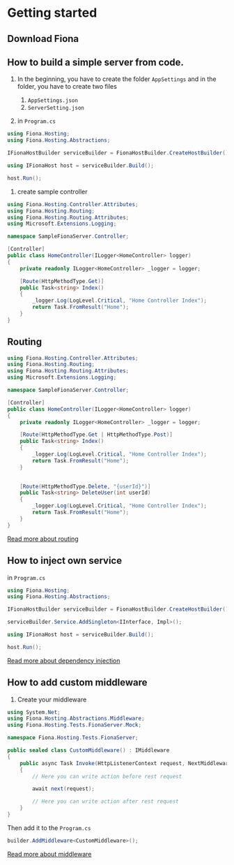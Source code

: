 # Getting started

## Download Fiona

## How to build a simple server from code.

1. In the beginning, you have to create the folder `AppSettings` and in the folder, you have to create two files

    1. `AppSettings.json`
    1. `ServerSetting.json`

1. in `Program.cs`

```c#
using Fiona.Hosting;
using Fiona.Hosting.Abstractions;

IFionaHostBuilder serviceBuilder = FionaHostBuilder.CreateHostBuilder();

using IFionaHost host = serviceBuilder.Build();

host.Run();
```

1. create sample controller

```c#
using Fiona.Hosting.Controller.Attributes;
using Fiona.Hosting.Routing;
using Fiona.Hosting.Routing.Attributes;
using Microsoft.Extensions.Logging;

namespace SampleFionaServer.Controller;

[Controller]
public class HomeController(ILogger<HomeController> logger)
{
    private readonly ILogger<HomeController> _logger = logger;

    [Route(HttpMethodType.Get)]
    public Task<string> Index()
    {
        _logger.Log(LogLevel.Critical, "Home Controller Index");
        return Task.FromResult("Home");
    }
}
```

## Routing

```c#
using Fiona.Hosting.Controller.Attributes;
using Fiona.Hosting.Routing;
using Fiona.Hosting.Routing.Attributes;
using Microsoft.Extensions.Logging;

namespace SampleFionaServer.Controller;

[Controller]
public class HomeController(ILogger<HomeController> logger)
{
    private readonly ILogger<HomeController> _logger = logger;

    [Route(HttpMethodType.Get | HttpMethodType.Post)]
    public Task<string> Index()
    {
        _logger.Log(LogLevel.Critical, "Home Controller Index");
        return Task.FromResult("Home");
    }

    
    [Route(HttpMethodType.Delete, "{userId}")]
    public Task<string> DeleteUser(int userId)
    {
        _logger.Log(LogLevel.Critical, "Home Controller Index");
        return Task.FromResult("Home");
    }
}
```
[Read more about routing](Routing.md)

## How to inject own service

in `Program.cs`

```c#
using Fiona.Hosting;
using Fiona.Hosting.Abstractions;

IFionaHostBuilder serviceBuilder = FionaHostBuilder.CreateHostBuilder();

serviceBuilder.Service.AddSingleton<IInterface, Impl>();

using IFionaHost host = serviceBuilder.Build();

host.Run();
```

[Read more about dependency injection](Dependency-injection.md)


## How to add custom middleware

1. Create your middleware

```c#
using System.Net;
using Fiona.Hosting.Abstractions.Middleware;
using Fiona.Hosting.Tests.FionaServer.Mock;

namespace Fiona.Hosting.Tests.FionaServer;

public sealed class CustomMiddleware() : IMiddleware
{
    public async Task Invoke(HttpListenerContext request, NextMiddlewareDelegate next)
    {
        // Here you can write action before rest request

        await next(request);

        // Here you can write action after rest request
    }
}
```
Then add it to the `Program.cs`

```c#
builder.AddMiddleware<CustomMiddleware>();
```

[Read more about middleware](Middleware.md)
